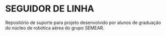 # SEGUIDOR DE LINHA

Repositório de suporte para projeto desenvolvido por alunos de graduação do núcleo de robótica aérea do grupo SEMEAR. 
